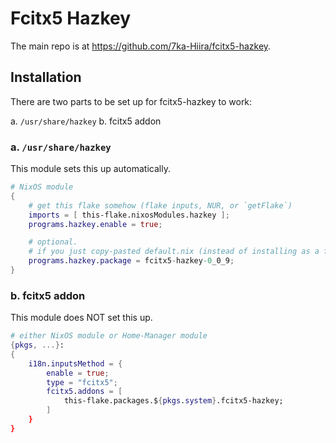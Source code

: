 # Fcitx5 Hazkey

The main repo is at <https://github.com/7ka-Hiira/fcitx5-hazkey>.

## Installation

There are two parts to be set up for fcitx5-hazkey to work:

a. `/usr/share/hazkey`
b. fcitx5 addon

### a. `/usr/share/hazkey`

This module sets this up automatically.

```nix
# NixOS module
{
    # get this flake somehow (flake inputs, NUR, or `getFlake`)
    imports = [ this-flake.nixosModules.hazkey ];
    programs.hazkey.enable = true;

    # optional.
    # if you just copy-pasted default.nix (instead of installing as a flake), you need to provide fcitx5-hazkey separately, otherwise it won't evaluate.
    programs.hazkey.package = fcitx5-hazkey-0_0_9;
}
```

### b. fcitx5 addon

This module does NOT set this up.

```nix
# either NixOS module or Home-Manager module
{pkgs, ...}:
{
    i18n.inputsMethod = {
        enable = true;
        type = "fcitx5";
        fcitx5.addons = [
            this-flake.packages.${pkgs.system}.fcitx5-hazkey;
        ]
    }
}
```
